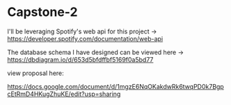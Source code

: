﻿# Capstone-2

I'll be leveraging Spotify's web api for this project -> https://developer.spotify.com/documentation/web-api

The database schema I have designed can be viewed here -> https://dbdiagram.io/d/653d5bfdffbf5169f0a5bd77



 view proposal here:

 https://docs.google.com/document/d/1mgzE6NqOKakdwRk6twqPD0k7BgpcEtRmD4HKugZhuKE/edit?usp=sharing
